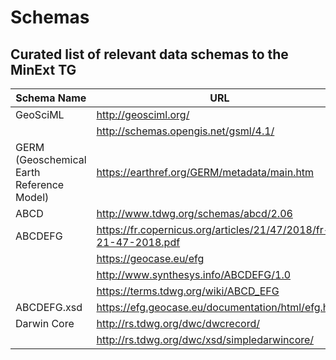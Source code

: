 # Schemas
## Curated list of relevant data schemas to the MinExt TG

| Schema Name | URL |
| ------ | --- |
| GeoSciML | http://geosciml.org/ |
| | http://schemas.opengis.net/gsml/4.1/ |
| GERM (Geoschemical Earth Reference Model) | https://earthref.org/GERM/metadata/main.htm |
| ABCD | http://www.tdwg.org/schemas/abcd/2.06 |
| ABCDEFG | https://fr.copernicus.org/articles/21/47/2018/fr-21-47-2018.pdf |
| | https://geocase.eu/efg |
| | http://www.synthesys.info/ABCDEFG/1.0 |
| | https://terms.tdwg.org/wiki/ABCD_EFG |
| ABCDEFG.xsd	| https://efg.geocase.eu/documentation/html/efg.html |
| Darwin Core | http://rs.tdwg.org/dwc/dwcrecord/ |
| | http://rs.tdwg.org/dwc/xsd/simpledarwincore/ |